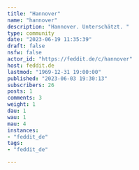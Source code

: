 ```yaml
---
title: "Hannover" 
name: "hannover"
description: "Hannover. Unterschätzt. "
type: community
date: "2023-06-19 11:35:39"
draft: false
nsfw: false
actor_id: "https://feddit.de/c/hannover"
host: feddit.de
lastmod: "1969-12-31 19:00:00"
published: "2023-06-03 19:30:13"
subscribers: 26
posts: 1
comments: 3
weight: 1
dau: 1
wau: 1
mau: 4
instances:
- "feddit_de"
tags: 
- "feddit_de"

---
```

